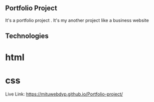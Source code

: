 ## Portfolio Project

It's a portfolio project . It's my another project like a business website

## Technologies

# html
# css

Live Link: https://mituwebdvp.github.io/Portfolio-project/